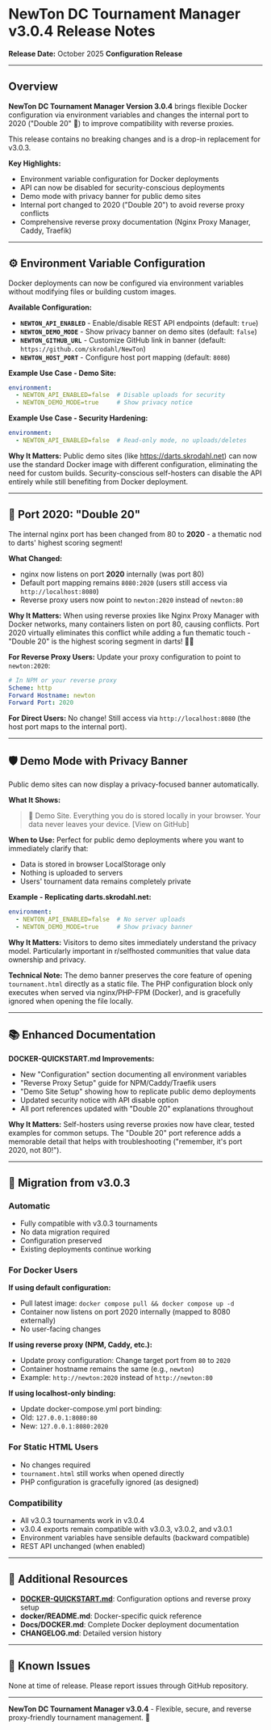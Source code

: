 # NewTon DC Tournament Manager v3.0.4 Release Notes

**Release Date:** October 2025
**Configuration Release**

---

## Overview

**NewTon DC Tournament Manager Version 3.0.4** brings flexible Docker configuration via environment variables and changes the internal port to 2020 ("Double 20" 🎯) to improve compatibility with reverse proxies.

This release contains no breaking changes and is a drop-in replacement for v3.0.3.

**Key Highlights:**
- Environment variable configuration for Docker deployments
- API can now be disabled for security-conscious deployments
- Demo mode with privacy banner for public demo sites
- Internal port changed to 2020 ("Double 20") to avoid reverse proxy conflicts
- Comprehensive reverse proxy documentation (Nginx Proxy Manager, Caddy, Traefik)

---

## ⚙️ Environment Variable Configuration

Docker deployments can now be configured via environment variables without modifying files or building custom images.

**Available Configuration:**
- **`NEWTON_API_ENABLED`** - Enable/disable REST API endpoints (default: `true`)
- **`NEWTON_DEMO_MODE`** - Show privacy banner on demo sites (default: `false`)
- **`NEWTON_GITHUB_URL`** - Customize GitHub link in banner (default: `https://github.com/skrodahl/NewTon`)
- **`NEWTON_HOST_PORT`** - Configure host port mapping (default: `8080`)

**Example Use Case - Demo Site:**
```yaml
environment:
  - NEWTON_API_ENABLED=false  # Disable uploads for security
  - NEWTON_DEMO_MODE=true     # Show privacy notice
```

**Example Use Case - Security Hardening:**
```yaml
environment:
  - NEWTON_API_ENABLED=false  # Read-only mode, no uploads/deletes
```

**Why It Matters:**
Public demo sites (like https://darts.skrodahl.net) can now use the standard Docker image with different configuration, eliminating the need for custom builds. Security-conscious self-hosters can disable the API entirely while still benefiting from Docker deployment.

---

## 🎯 Port 2020: "Double 20"

The internal nginx port has been changed from 80 to **2020** - a thematic nod to darts' highest scoring segment!

**What Changed:**
- nginx now listens on port **2020** internally (was port 80)
- Default port mapping remains `8080:2020` (users still access via `http://localhost:8080`)
- Reverse proxy users now point to `newton:2020` instead of `newton:80`

**Why It Matters:**
When using reverse proxies like Nginx Proxy Manager with Docker networks, many containers listen on port 80, causing conflicts. Port 2020 virtually eliminates this conflict while adding a fun thematic touch - "Double 20" is the highest scoring segment in darts! 🎯🎯

**For Reverse Proxy Users:**
Update your proxy configuration to point to `newton:2020`:
```yaml
# In NPM or your reverse proxy
Scheme: http
Forward Hostname: newton
Forward Port: 2020
```

**For Direct Users:**
No change! Still access via `http://localhost:8080` (the host port maps to the internal port).

---

## 🛡️ Demo Mode with Privacy Banner

Public demo sites can now display a privacy-focused banner automatically.

**What It Shows:**
> 📍 Demo Site. Everything you do is stored locally in your browser. Your data never leaves your device. [View on GitHub]

**When to Use:**
Perfect for public demo deployments where you want to immediately clarify that:
- Data is stored in browser LocalStorage only
- Nothing is uploaded to servers
- Users' tournament data remains completely private

**Example - Replicating darts.skrodahl.net:**
```yaml
environment:
  - NEWTON_API_ENABLED=false  # No server uploads
  - NEWTON_DEMO_MODE=true     # Show privacy banner
```

**Why It Matters:**
Visitors to demo sites immediately understand the privacy model. Particularly important in r/selfhosted communities that value data ownership and privacy.

**Technical Note:**
The demo banner preserves the core feature of opening `tournament.html` directly as a static file. The PHP configuration block only executes when served via nginx/PHP-FPM (Docker), and is gracefully ignored when opening the file locally.

---

## 📚 Enhanced Documentation

**DOCKER-QUICKSTART.md Improvements:**
- New "Configuration" section documenting all environment variables
- "Reverse Proxy Setup" guide for NPM/Caddy/Traefik users
- "Demo Site Setup" showing how to replicate public demo deployments
- Updated security notice with API disable option
- All port references updated with "Double 20" explanations throughout

**Why It Matters:**
Self-hosters using reverse proxies now have clear, tested examples for common setups. The "Double 20" port reference adds a memorable detail that helps with troubleshooting ("remember, it's port 2020, not 80!").

---

## 🚀 Migration from v3.0.3

### Automatic
- Fully compatible with v3.0.3 tournaments
- No data migration required
- Configuration preserved
- Existing deployments continue working

### For Docker Users
**If using default configuration:**
- Pull latest image: `docker compose pull && docker compose up -d`
- Container now listens on port 2020 internally (mapped to 8080 externally)
- No user-facing changes

**If using reverse proxy (NPM, Caddy, etc.):**
- Update proxy configuration: Change target port from `80` to `2020`
- Container hostname remains the same (e.g., `newton`)
- Example: `http://newton:2020` instead of `http://newton:80`

**If using localhost-only binding:**
- Update docker-compose.yml port binding:
- Old: `127.0.0.1:8080:80`
- New: `127.0.0.1:8080:2020`

### For Static HTML Users
- No changes required
- `tournament.html` still works when opened directly
- PHP configuration is gracefully ignored (as designed)

### Compatibility
- All v3.0.3 tournaments work in v3.0.4
- v3.0.4 exports remain compatible with v3.0.3, v3.0.2, and v3.0.1
- Environment variables have sensible defaults (backward compatible)
- REST API unchanged (when enabled)

---

## 📖 Additional Resources

- **[DOCKER-QUICKSTART.md](../DOCKER-QUICKSTART.md)**: Configuration options and reverse proxy setup
- **docker/README.md**: Docker-specific quick reference
- **Docs/DOCKER.md**: Complete Docker deployment documentation
- **CHANGELOG.md**: Detailed version history

---

## 🐛 Known Issues

None at time of release. Please report issues through GitHub repository.

---

**NewTon DC Tournament Manager v3.0.4** - Flexible, secure, and reverse proxy-friendly tournament management. 🎯
